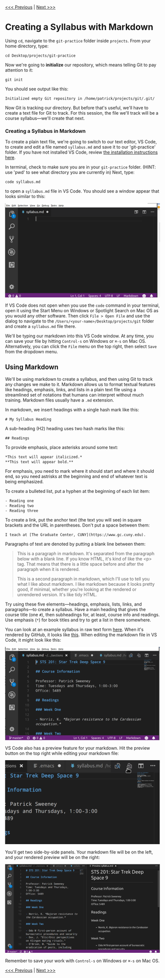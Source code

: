 [<<< Previous](gitconfig.md) | [Next >>>](gitaction.md)

# Creating a Syllabus with Markdown

Using `cd`, navigate to the `git-practice` folder inside `projects`. From your home directory, type:

	cd Desktop/projects/git-practice

Now we're going to **initialize** our repository, which means telling Git to pay attention to it:

	git init

You should see output like this:

	Initialized empty Git repository in /home/patrick/projects/git/.git/
	
Now Git is tracking our directory. But before that's useful, we'll have to create a text file for Git to track. For this session, the file we'll track will be a course syllabus—we'll create that next.

### Creating a Syllabus in Markdown

To create a plain text file, we're going to switch to our text editor, VS Code, to create and edit a file named `syllabus.md` and save it to our 'git-practice' folder. If you have not installed VS Code, review [the installation instructions here](https://github.com/dhsouthbend/install/blob/master/sections/vscode.md).

In terminal, check to make sure you are in your `git-practice` folder. (HINT: use 'pwd' to see what directory you are currently in) Next, type:

	code syllabus.md
	
to open a `syllabus.md` file in VS Code. You should see a window appear that looks similar to this:

![Image of what VS Code looks like when opening the syllabus.md file](../images/vscode1.png)

If VS Code does not open when you use the `code` command in your terminal, open it using the Start Menu on Windows or Spotlight Search on Mac OS as you would any other software. Then click `File > Open File` and use the dialog to navigate to the `/Users/<your-name>/Desktop/projects/git` folder and create a `syllabus.md` file there.

We'll be typing our markdown into this VS Code window. At any time, you can save your file by hitting `Control-s` on Windows or `⌘-s` on Mac OS. Alternatively, you can click the `File` menu on the top right, then select `Save` from the dropdown menu.

## Using Markdown

We'll be using markdown to create a syllabus, and then using Git to track any changes we make to it. Markdown allows us to format textual features like headings, emphasis, links, and lists in a plain text file using a streamlined set of notations that humans can interpret without much training. Markdown files usually have a `.md` extension.

In markdown, we insert headings with a single hash mark like this:

	# My Syllabus Heading
	
A sub-heading (H2) heading uses two hash marks like this:

	## Readings
	
To provide emphasis, place asterisks around some text:

	*This text will appear italicized.*
	**This text will appear bold.**

For emphasis, you need to mark where it should start and where it should end, so you need astrisks at the beginning and end of whatever text is being emphasized. 	

To create a bulleted list, put a hyphen at the beginning of each list item:

	- Reading one
	- Reading two
	- Reading three
	
To create a link, put the anchor text (the text you will see) in square brackets and the URL in parentheses. Don't put a space between them:

	I teach at [The Graduate Center, CUNY](https://www.gc.cuny.edu).
	
Paragraphs of text are denoted by putting a blank line between them:

> This is a paragraph in markdown. It's separated from the paragraph below with a blank line. If you know HTML, it's kind of like the \<p> tag. That means that there is a little space before and after the paragraph when it is rendered.
> 
> This is a second paragraph in markdown, which I'll use to tell you what I like about markdown. I like markdown because it looks pretty good, if minimal, whether you're looking at the rendered or unrendered version. It's like tidy HTML.


Try using these five elements—headings, emphasis, lists, links, and paragraphs—to create a syllabus. Have a main heading that gives the course title (one `#`), then subheadings for, at least, course info and readings. Use emphasis (`*`) for book titles and try to get a list in there somewhere.

You can look at an example syllabus in raw text form [here](https://raw.githubusercontent.com/dhsouthbend/git/master/sections/syllabus.md). When it's rendered by GitHub, it looks like [this](https://github.com/dhsouthbend/git/blob/master/sections/syllabus.md). When editing the markdown file in VS Code, it might look like this:

![What your markdown might look like when typed into VS Code](../images/vscode2.png)

VS Code also has a preview feature for your markdown. Hit the preview button on the top right while editing your markdown file:

![Button to hit to get a preview in VS Code](../images/vscode3.png)

You'll get two side-by-side panels. Your markdown file will be on the left, and your rendered preview will be on the right:

![Side by side markdown and preview in VS Code](../images/vscode4.png)

Remember to save your work with `Control-s` on Windows or `⌘-s` on Mac OS.

[<<< Previous](gitconfig.md) | [Next >>>](gitaction.md)
